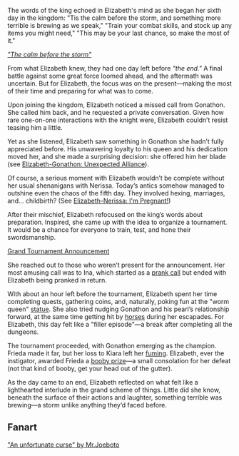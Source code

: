 <!-- title: Elizabeth Rose Bloodflame -->
<!-- status: Alive -->

The words of the king echoed in Elizabeth's mind as she began her sixth day in the kingdom: "Tis the calm before the storm, and something more terrible is brewing as we speak," "Train your combat skills, and stock up any items you might need," "This may be your last chance, so make the most of it."

[_"The calm before the storm"_](#embed:https://www.youtube.com/embed/5R01-igo4sM?si=4btPS_yE7In0DRPe&start=324)

From what Elizabeth knew, they had one day left before _"the end."_ A final battle against some great force loomed ahead, and the aftermath was uncertain. But for Elizabeth, the focus was on the present—making the most of their time and preparing for what was to come.

Upon joining the kingdom, Elizabeth noticed a missed call from Gonathon. She called him back, and he requested a private conversation. Given how rare one-on-one interactions with the knight were, Elizabeth couldn’t resist teasing him a little.

Yet as she listened, Elizabeth saw something in Gonathon she hadn’t fully appreciated before. His unwavering loyalty to his queen and his dedication moved her, and she made a surprising decision: she offered him her blade (see [Elizabeth-Gonathon: Unexpected Alliance](#edge:liz-gigi)).

Of course, a serious moment with Elizabeth wouldn’t be complete without her usual shenanigans with Nerissa. Today’s antics somehow managed to outshine even the chaos of the fifth day. They involved hexing, marriages, and... childbirth? (See [Elizabeth-Nerissa: I'm Pregnant!](#edge:liz-nerissa))

After their mischief, Elizabeth refocused on the king’s words about preparation. Inspired, she came up with the idea to organize a tournament. It would be a chance for everyone to train, test, and hone their swordsmanship.

[Grand Tournament Announcement](#embed:https://www.youtube.com/embed/5R01-igo4sM?si=-LygLwE24UrsPdEL&start=2956)

She reached out to those who weren’t present for the announcement. Her most amusing call was to Ina, which started as a [prank call](https://www.youtube.com/live/5R01-igo4sM?feature=shared&t=4264) but ended with Elizabeth being pranked in return.

With about an hour left before the tournament, Elizabeth spent her time completing quests, gathering coins, and, naturally, poking fun at the "worm queen" [statue](https://www.youtube.com/live/5R01-igo4sM?feature=shared&t=3219). She also tried nudging Gonathon and his pearl’s relationship forward, at the same time getting hit by [horses](https://www.youtube.com/live/5R01-igo4sM?feature=shared&t=5545) during her escapades. For Elizabeth, this day felt like a "filler episode"—a break after completing all the dungeons.

The tournament proceeded, with Gonathon emerging as the champion. Frieda made it far, but her loss to Kiara left her [fuming](https://www.youtube.com/live/5R01-igo4sM?feature=shared&t=10272). Elizabeth, ever the instigator, awarded Frieda a [booby prize](https://www.youtube.com/live/5R01-igo4sM?feature=shared&t=10304)—a small consolation for her defeat (not that kind of booby, get your head out of the gutter).

As the day came to an end, Elizabeth reflected on what felt like a lighthearted interlude in the grand scheme of things. Little did she know, beneath the surface of their actions and laughter, something terrible was brewing—a storm unlike anything they’d faced before.

## Fanart

["An unfortunate curse" by Mr.Joeboto](https://x.com/LordJoeboto/status/1833057528063668313/)

<!-- ame, gigi -->
